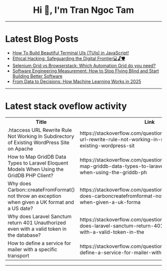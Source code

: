 <h1 align="center">Hi 👋, I'm Tran Ngoc Tam</h1>

---

# Latest Blog Posts 
<!-- BLOG-POST-LIST:START -->
- [How To Build Beautiful Terminal UIs &lpar;TUIs&rpar; in JavaScript!](https://dev.to/sfundomhlungu/how-to-build-beautiful-terminal-uis-tuis-in-javascript-74j)
- [Ethical Hacking: Safeguarding the Digital Frontier💻🔓🛡️](https://dev.to/hexadecimalsoftware/ethical-hacking-safeguarding-the-digital-frontier-d3f)
- [Selenium Grid vs Browserstack: Which Automation Grid do you need?](https://dev.to/sarahthomasdev/selenium-grid-vs-browserstack-which-automation-grid-do-you-need-403a)
- [Software Engineering Measurement: How to Stop Flying Blind and Start Building Better Software](https://dev.to/devactivity-app/software-engineering-measurement-how-to-stop-flying-blind-and-start-building-better-software-5ckk)
- [From Data to Decisions: How Machine Learning Works in 2025](https://dev.to/vikas76/from-data-to-decisions-how-machine-learning-works-in-2025-489n)
<!-- BLOG-POST-LIST:END -->

---

# Latest stack oveflow activity
<table>
  <tr><th>Title</th><th>Link</th></tr>
  <!-- STACKOVERFLOW:START --><tr><td>.htaccess URL Rewrite Rule Not Working In Subdirectory of Existing WordPress Site on Apache</td><td>https://stackoverflow.com/questions/79206711/htaccess-url-rewrite-rule-not-working-in-subdirectory-of-existing-wordpress-sit</td></tr><tr><td>How to Map GridDB Data Types to Laravel Eloquent Models When Using the GridDB PHP Client?</td><td>https://stackoverflow.com/questions/79206662/how-to-map-griddb-data-types-to-laravel-eloquent-models-when-using-the-griddb-ph</td></tr><tr><td>Why does Carbon::createFromFormat&lpar;&rpar; not throw an exception when given a UK format and a US date?</td><td>https://stackoverflow.com/questions/79206629/why-does-carboncreatefromformat-not-throw-an-exception-when-given-a-uk-forma</td></tr><tr><td>Why does Laravel Sanctum return 401 Unauthorized even with a valid token in the database?</td><td>https://stackoverflow.com/questions/79206551/why-does-laravel-sanctum-return-401-unauthorized-even-with-a-valid-token-in-the</td></tr><tr><td>How to define a service for mailer with a specific transport</td><td>https://stackoverflow.com/questions/79206403/how-to-define-a-service-for-mailer-with-a-specific-transport</td></tr><!-- STACKOVERFLOW:END -->
</table>

---


